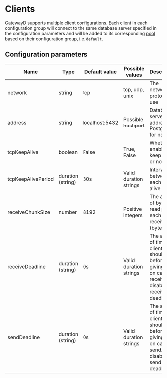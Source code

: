 # Clients

GatewayD supports multiple client configurations. Each client in each configuration group will connect to the same database server specified in the configuration parameters and will be added to its corresponding [pool](04-pools.md) based on their configuration group, i.e. `default`.

## Configuration parameters

| Name               | Type              | Default value  | Possible values        | Description                                                                                                    |
| ------------------ | ----------------- | -------------- | ---------------------- | -------------------------------------------------------------------------------------------------------------- |
| network            | string            | tcp            | tcp, udp, unix         | The network protocol to use                                                                                    |
| address            | string            | localhost:5432 | Possible host:port     | Database server address. PostgreSQL for now.                                                                   |
| tcpKeepAlive       | boolean           | False          | True, False            | Whether to enable TCP keep-alive or not                                                                        |
| tcpKeepAlivePeriod | duration (string) | 30s            | Valid duration strings | Interval between each keep-alive packet                                                                        |
| receiveChunkSize   | number            | 8192           | Positive integers      | The amount of bytes to read per each call to receive (bytes)                                                   |
| receiveDeadline    | duration (string) | 0s             | Valid duration strings | The amount of time the client should wait before giving up on call to receive. `0s` disables receive deadline. |
| sendDeadline       | duration (string) | 0s             | Valid duration strings | The amount of time the client should wait before giving up on call to send. `0s` disables send deadline.       |
